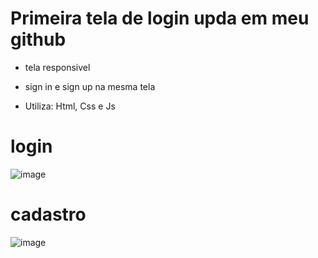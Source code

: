 # Primeira tela de login upda em meu github 

- tela responsivel

- sign in e sign up na mesma tela

- Utiliza: Html, Css e Js

# login

![image](https://github.com/Marteezi/tela-de-login/assets/166076055/bbaf53c1-e67c-44e6-8165-d814fc8402e4)

# cadastro

![image](https://github.com/Marteezi/tela-de-login/assets/166076055/5c9987cc-1ffa-491f-a085-5e3cef0515db)
